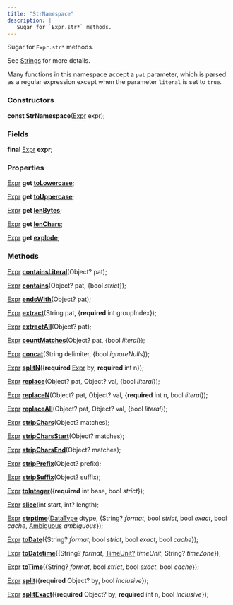 ```yaml
---
title: "StrNamespace"
description: |
   Sugar for `Expr.str*` methods.
---
```

 Sugar for `Expr.str*` methods.

 See [Strings](https://docs.pola.rs/user-guide/expressions/strings) for more details.

 Many functions in this namespace accept a `pat` parameter, which is parsed
 as a regular expression except when the parameter `literal` is set to `true`.

### Constructors
<dl>
<dt>

<span class="dart-code"><strong>const StrNamespace</strong>(<span class="nobr">[Expr] expr</span>);</span>
</dt>
</dl>

### Fields
<dl>
<dt>

<span class="dart-code"><strong>final </strong>[Expr] <strong>expr</strong>;</span>
</dt>
</dl>

### Properties
<dl>
<dt>

<span class="dart-code">[Expr] <strong>get [toLowercase](tolowercase)</strong>;</span>
</dt>
<dt>

<span class="dart-code">[Expr] <strong>get [toUppercase](touppercase)</strong>;</span>
</dt>
<dt>

<span class="dart-code">[Expr] <strong>get [lenBytes](lenbytes)</strong>;</span>
</dt>
<dt>

<span class="dart-code">[Expr] <strong>get [lenChars](lenchars)</strong>;</span>
</dt>
<dt>

<span class="dart-code">[Expr] <strong>get [explode](explode)</strong>;</span>
</dt>
</dl>

### Methods
<dl>
<dt>

<span class="dart-code">[Expr] [<strong>containsLiteral](containsliteral)</strong>(<span class="nobr">Object? pat</span>);</span>
</dt>
<dt>

<span class="dart-code">[Expr] [<strong>contains](contains)</strong>(<span class="nobr">Object? pat</span>, {<span class="nobr">bool <i>strict</i></span>});</span>
</dt>
<dt>

<span class="dart-code">[Expr] [<strong>endsWith](endswith)</strong>(<span class="nobr">Object? pat</span>);</span>
</dt>
<dt>

<span class="dart-code">[Expr] [<strong>extract](extract)</strong>(<span class="nobr">String pat</span>, {<span class="nobr"><strong>required</strong> int groupIndex</span>});</span>
</dt>
<dt>

<span class="dart-code">[Expr] [<strong>extractAll](extractall)</strong>(<span class="nobr">Object? pat</span>);</span>
</dt>
<dt>

<span class="dart-code">[Expr] [<strong>countMatches](countmatches)</strong>(<span class="nobr">Object? pat</span>, {<span class="nobr">bool <i>literal</i></span>});</span>
</dt>
<dt>

<span class="dart-code">[Expr] [<strong>concat](concat)</strong>(<span class="nobr">String delimiter</span>, {<span class="nobr">bool <i>ignoreNulls</i></span>});</span>
</dt>
<dt>

<span class="dart-code">[Expr] [<strong>splitN](splitn)</strong>({<span class="nobr"><strong>required</strong> [Expr] by</span>, <span class="nobr"><strong>required</strong> int n</span>});</span>
</dt>
<dt>

<span class="dart-code">[Expr] [<strong>replace](replace)</strong>(<span class="nobr">Object? pat</span>, <span class="nobr">Object? val</span>, {<span class="nobr">bool <i>literal</i></span>});</span>
</dt>
<dt>

<span class="dart-code">[Expr] [<strong>replaceN](replacen)</strong>(<span class="nobr">Object? pat</span>, <span class="nobr">Object? val</span>, {<span class="nobr"><strong>required</strong> int n</span>, <span class="nobr">bool <i>literal</i></span>});</span>
</dt>
<dt>

<span class="dart-code">[Expr] [<strong>replaceAll](replaceall)</strong>(<span class="nobr">Object? pat</span>, <span class="nobr">Object? val</span>, {<span class="nobr">bool <i>literal</i></span>});</span>
</dt>
<dt>

<span class="dart-code">[Expr] [<strong>stripChars](stripchars)</strong>(<span class="nobr">Object? matches</span>);</span>
</dt>
<dt>

<span class="dart-code">[Expr] [<strong>stripCharsStart](stripcharsstart)</strong>(<span class="nobr">Object? matches</span>);</span>
</dt>
<dt>

<span class="dart-code">[Expr] [<strong>stripCharsEnd](stripcharsend)</strong>(<span class="nobr">Object? matches</span>);</span>
</dt>
<dt>

<span class="dart-code">[Expr] [<strong>stripPrefix](stripprefix)</strong>(<span class="nobr">Object? prefix</span>);</span>
</dt>
<dt>

<span class="dart-code">[Expr] [<strong>stripSuffix](stripsuffix)</strong>(<span class="nobr">Object? suffix</span>);</span>
</dt>
<dt>

<span class="dart-code">[Expr] [<strong>toInteger](tointeger)</strong>({<span class="nobr"><strong>required</strong> int base</span>, <span class="nobr">bool <i>strict</i></span>});</span>
</dt>
<dt>

<span class="dart-code">[Expr] [<strong>slice](slice)</strong>(<span class="nobr">int start</span>, <span class="nobr">int? length</span>);</span>
</dt>
<dt>

<span class="dart-code">[Expr] [<strong>strptime](strptime)</strong>(<span class="nobr">[DataType] dtype</span>, {<span class="nobr">String? <i>format</i></span>, <span class="nobr">bool <i>strict</i></span>, <span class="nobr">bool <i>exact</i></span>, <span class="nobr">bool <i>cache</i></span>, <span class="nobr">[Ambiguous] <i>ambiguous</i></span>});</span>
</dt>
<dt>

<span class="dart-code">[Expr] [<strong>toDate](todate)</strong>({<span class="nobr">String? <i>format</i></span>, <span class="nobr">bool <i>strict</i></span>, <span class="nobr">bool <i>exact</i></span>, <span class="nobr">bool <i>cache</i></span>});</span>
</dt>
<dt>

<span class="dart-code">[Expr] [<strong>toDatetime](todatetime)</strong>({<span class="nobr">String? <i>format</i></span>, <span class="nobr">[TimeUnit?] <i>timeUnit</i></span>, <span class="nobr">String? <i>timeZone</i></span>});</span>
</dt>
<dt>

<span class="dart-code">[Expr] [<strong>toTime](totime)</strong>({<span class="nobr">String? <i>format</i></span>, <span class="nobr">bool <i>strict</i></span>, <span class="nobr">bool <i>exact</i></span>, <span class="nobr">bool <i>cache</i></span>});</span>
</dt>
<dt>

<span class="dart-code">[Expr] [<strong>split](split)</strong>({<span class="nobr"><strong>required</strong> Object? by</span>, <span class="nobr">bool <i>inclusive</i></span>});</span>
</dt>
<dt>

<span class="dart-code">[Expr] [<strong>splitExact](splitexact)</strong>({<span class="nobr"><strong>required</strong> Object? by</span>, <span class="nobr"><strong>required</strong> int n</span>, <span class="nobr">bool <i>inclusive</i></span>});</span>
</dt>
</dl>



[Expr]: /reference/classes/expr/
[DataType]: /reference/classes/datatype/
[Ambiguous]: /reference/enums/ambiguous/
[TimeUnit?]: /reference/enums/timeunit/
